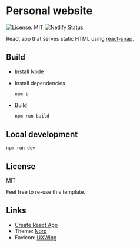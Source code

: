 # Personal website

![License: MIT](https://img.shields.io/badge/license-MIT-green)
[![Netlify Status](https://api.netlify.com/api/v1/badges/9831630f-f8ce-4486-a2d7-eaa2d591f0ef/deploy-status)](https://app.netlify.com/sites/ecstatic-bell-8dfa14/deploys)

React app that serves static HTML using [react-snap](https://www.npmjs.com/package/react-snap).

## Build

* Install [Node](https://nodejs.org/)
* Install dependencies

    ```sh
    npm i
    ```

* Build

    ```sh
    npm run build
    ```

## Local development

```sh
npm run dev
```

## License

MIT

Feel free to re-use this template.

## Links

* [Create React App](https://create-react-app.dev)
* Theme: [Nord](https://www.nordtheme.com)
* Favicon: [UXWing](https://uxwing.com/)
